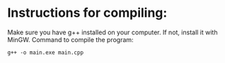 # Instructions for compiling:
Make sure you have g++ installed on your computer.
If not, install it with MinGW.
Command to compile the program:
```
g++ -o main.exe main.cpp
```